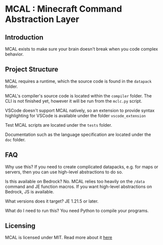 # MCAL : Minecraft Command Abstraction Layer

## Introduction
MCAL exists to make sure your brain doesn't break when you code complex behavior.

## Project Structure
MCAL requires a runtime, which the source code is found in the `datapack` folder.

MCAL's compiler's source code is located within the `compiler` folder. The CLI is not finished yet, however it will be run from the `mclc.py` script.

VSCode doesn't support MCAL natively, so an extension to provide syntax highlighting for VSCode is available under the folder `vscode_extension`

Test MCAL scripts are located under the `tests` folder.

Documentation such as the language specification are located under the `doc` folder.

## FAQ
Why use this? If you need to create complicated datapacks, e.g. for maps or servers, then you can use high-level abstractions to do so.

Is this available on Bedrock? No. MCAL relies too heavily on the `/data` command and JE function macros. If you want high-level abstractions on Bedrock, JS is available.

What versions does it target? JE 1.21.5 or later.

What do I need to run this? You need Python to compile your programs.

## Licensing
MCAL is licensed under MIT. Read more about it [here](LICENSE)
